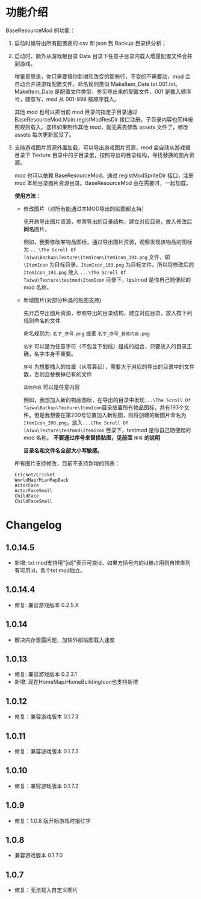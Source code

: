# 功能介绍
BaseResourceMod 的功能：

1. 启动时候导出所有配置表的 csv 和 json 到 Backup 目录供分析；
1. 启动时，额外从游戏根目录 Data 目录下任意子目录内载入增量配置文件合并到游戏。

   增量意思是，你只需要填你新增和改变的那些行，不变的不需要动，mod 会自动合并进游戏配置文件。命名规则类似 MakeItem_Date.txt.001.txt。MakeItem_Date 是配置文件类型，参见导出来的配置文件，001 是载入顺序号，随意写，mod 从 001-999 按顺序载入。

   其他 mod 也可以把当前 mod 目录的指定子目录通过 BaseResourceMod.Main.registModResDir 接口注册，子目录内容也同样按照规则载入。这样如果制作其他 mod，就无需去修改 assets 文件了，修改 assets 每次更新就没了。

1. 支持游戏图片资源外置加载，可以导出游戏图片资源，mod 会自动从游戏根目录下 Texture 目录中的子目录里，按照导出的目录结构，寻找替换的图片资源。

   mod 也可以依赖 BaseResourceMod，通过 registModSpriteDir 接口，注册 mod 本地目录图片资源目录。BaseResourceMod 会在需要时，一起加载。

   **使用方法**：

   - 修改图片（对所有能通过本MOD导出的贴图都支持）

     先开启导出图片资源，参照导出的目录结构，建立对应目录，放入修改后**同名**图片。

	   例如，我要修改某物品图标，通过导出图片资源，观察发现该物品的图标为 `...\The Scroll Of Taiwu\Backup\Texture\ItemIcon\ItemIcon_193.png` 文件，即 `\ItemIcon` 为目标目录，`ItemIcon_193.png` 为目标文件。所以将修改后的 `ItemIcon_193.png` 放入 `...\The Scroll Of Taiwu\Texture\testmod\ItemIcon` 目录下，testmod 是你自己随便起的 mod 名称。

   - 新增图片(对部分种类的贴图支持)

	   先开启导出图片资源，参照导出的目录结构，建立对应目录，放入按下列规则命名的文件

	   命名规则为: `名字_序号.png` 或者 `名字_序号_其他内容.png`

	   `名字` 可以是为任意字符（不包含下划线）组成的组合，只要放入的目录正确，名字本身不重要。

	   `序号` 为想要插入的位置（从零算起），需要大于对应的导出的目录中的文件数，否则会替换掉已有的文件

	   `其他内容` 可以是任意内容

	   例如，我想加入新的物品图标，在导出的目录中发现`...\The Scroll Of Taiwu\Backup\Texture\ItemIcon`目录放置所有物品图标，共有193个文件。但是我想要在第200号位置加入新贴图，则将创建的新图片命名为`ItemIcon_200.png`，放入`...\The Scroll Of Taiwu\Texture\testmod\ItemIcon` 目录下，testmod 是你自己随便起的 mod 名称。 **不要通过序号来替换贴图，见前面** `序号` **的说明**

	   **目录名和文件名全部大小写敏感。**

   所有图片支持修改，目前不支持新增的列表：

   ```
   Cricket/Cricket
   WorldMap/MianMapBack
   ActorFace
   ActorFaceSmall
   ChildFace
   ChildFaceSmall
   ```

# Changelog
## 1.0.14.5
- 新增: txt mod支持用"[id]"表示可变id，如果方括号内的id被占用则自增直到有可用id，各个txt mod独立。
## 1.0.14.4
- 修复: 兼容游戏版本 0.2.5.X
## 1.0.14
- 解决内存泄露问题，加快外部贴图载入速度
## 1.0.13
- 修复: 兼容游戏版本 0.2.3.1
- 新增: 现在HomeMap/HomeBuildingIcon也支持新增
## 1.0.12
- 修复：兼容游戏版本 0.1.7.3

## 1.0.11
- 修复：兼容游戏版本 0.1.7.3

## 1.0.10
- 修复：兼容游戏版本 0.1.7.2

## 1.0.9
- 修复：1.0.8 版开始游戏时报红字

## 1.0.8
- 兼容游戏版本 0.1.7.0

## 1.0.7
- 修复：无法载入自定义图片
